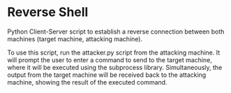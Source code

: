 # Reverse Shell

Python Client-Server script to establish a reverse connection between both machines (target machine, attacking machine).

To use this script, run the attacker.py script from the attacking machine. It will prompt the user to enter a command to send to the target machine, where it will be executed using the subprocess library. Simultaneously, the output from the target machine will be received back to the attacking machine, showing the result of the executed command.
